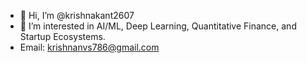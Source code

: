 - 👋 Hi, I’m @krishnakant2607  
- 👀 I’m interested in AI/ML, Deep Learning, Quantitative Finance, and Startup Ecosystems.   
- Email: krishnanvs786@gmail.com  
